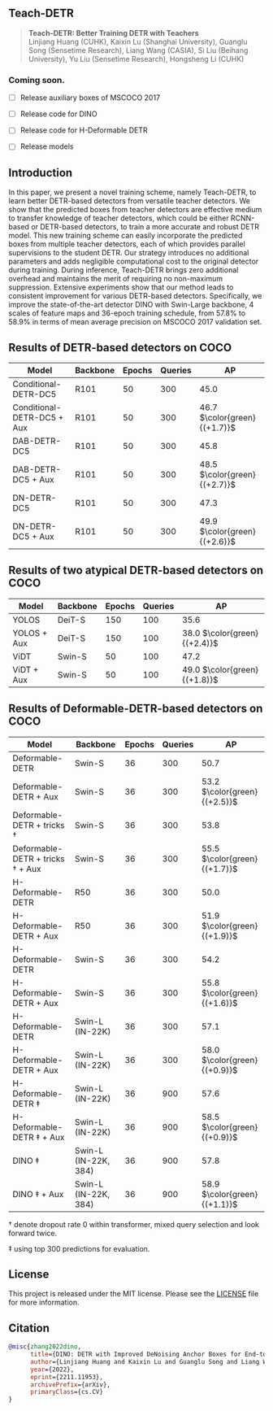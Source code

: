 ## Teach-DETR

> **Teach-DETR: Better Training DETR with Teachers**<br> 
> Linjiang Huang (CUHK), Kaixin Lu (Shanghai University), Guanglu Song (Sensetime Research), Liang Wang (CASIA),
> Si Liu (Beihang University), Yu Liu (Sensetime Research), Hongsheng Li (CUHK)


### Coming soon.

- [ ] Release auxiliary boxes of MSCOCO 2017
- [ ] Release code for DINO
- [ ] Release code for H-Deformable DETR
- [ ] Release models


## Introduction

In this paper, we present a novel training scheme, namely Teach-DETR, to learn better DETR-based detectors from versatile teacher detectors. We show that the predicted boxes from teacher detectors are effective medium to transfer knowledge of teacher detectors, which could be either RCNN-based or DETR-based detectors, to train a more accurate and robust DETR model. This new training scheme can easily incorporate the predicted boxes from multiple teacher detectors, each of which provides parallel supervisions to the student DETR. Our strategy introduces no additional parameters and adds negligible computational cost to the original detector during training. During inference, Teach-DETR brings zero additional overhead and maintains the merit of requiring no non-maximum suppression. Extensive experiments show that our method leads to consistent improvement for various DETR-based detectors. Specifically, we improve the state-of-the-art detector DINO with Swin-Large backbone, 4 scales of feature maps and 36-epoch training schedule, from 57.8\% to 58.9\% in terms of mean average precision on MSCOCO 2017 validation set.


## Results of DETR-based detectors on COCO

| Model  | Backbone | Epochs | Queries | AP |
| ------ | -------- | ------ | ------- | -- |
| Conditional-DETR-DC5 | R101 | 50 | 300 | 45.0 |
| Conditional-DETR-DC5 + Aux | R101 | 50 | 300 | 46.7 $\color{green}{(+1.7)}$ |
| DAB-DETR-DC5 | R101 | 50 | 300 | 45.8 |
| DAB-DETR-DC5 + Aux | R101 | 50 | 300 | 48.5 $\color{green}{(+2.7)}$ |
| DN-DETR-DC5 | R101 | 50 | 300 | 47.3 |
| DN-DETR-DC5 + Aux | R101 | 50 | 300 | 49.9 $\color{green}{(+2.6)}$|

## Results of two atypical DETR-based detectors on COCO

| Model  | Backbone | Epochs | Queries | AP |
| ------ | -------- | ------ | ------- | -- |
| YOLOS | DeiT-S | 150 | 100 | 35.6 |
| YOLOS + Aux | DeiT-S | 150 | 100 | 38.0 $\color{green}{(+2.4)}$|
| ViDT | Swin-S | 50 | 100 | 47.2 |
| ViDT + Aux | Swin-S | 50 | 100 | 49.0 $\color{green}{(+1.8)}$|

## Results of Deformable-DETR-based detectors on COCO

| Model  | Backbone | Epochs | Queries | AP |
| ------ | -------- | ------ | ------- | -- |
| Deformable-DETR | Swin-S | 36 | 300 | 50.7 |
| Deformable-DETR + Aux | Swin-S | 36 | 300 | 53.2 $\color{green}{(+2.5)}$ |
| Deformable-DETR + tricks $\dagger$ | Swin-S | 36 | 300 | 53.8 |
| Deformable-DETR + tricks $\dagger$ + Aux | Swin-S | 36 | 300 | 55.5 $\color{green}{(+1.7)}$ |
| H-Deformable-DETR | R50 | 36 | 300 | 50.0 |
| H-Deformable-DETR + Aux | R50 | 36 | 300 | 51.9 $\color{green}{(+1.9)}$ |
| H-Deformable-DETR | Swin-S | 36 | 300 | 54.2 |
| H-Deformable-DETR + Aux | Swin-S | 36 | 300 | 55.8 $\color{green}{(+1.6)}$ |
| H-Deformable-DETR | Swin-L (IN-22K) | 36 | 300 | 57.1 |
| H-Deformable-DETR + Aux | Swin-L (IN-22K) | 36 | 300 | 58.0 $\color{green}{(+0.9)}$ |
| H-Deformable-DETR $\ddagger$ | Swin-L (IN-22K) | 36 | 900 | 57.6 |
| H-Deformable-DETR $\ddagger$ + Aux | Swin-L (IN-22K) | 36 | 900 | 58.5 $\color{green}{(+0.9)}$ |
| DINO $\ddagger$ | Swin-L (IN-22K, 384) | 36 | 900 | 57.8 |
| DINO $\ddagger$ + Aux | Swin-L (IN-22K, 384) | 36 | 900 | 58.9 $\color{green}{(+1.1)}$ |

$\dagger$ denote dropout rate 0 within transformer, mixed query selection and look forward twice.

$\ddagger$ using top 300 predictions for evaluation.

## License

This project is released under the MIT license. Please see the [LICENSE](LICENSE) file for more information.

## Citation
```bibtex
@misc{zhang2022dino,
      title={DINO: DETR with Improved DeNoising Anchor Boxes for End-to-End Object Detection}, 
      author={Linjiang Huang and Kaixin Lu and Guanglu Song and Liang Wang and Si Liu and Yu Liu and Hongsheng Li},
      year={2022},
      eprint={2211.11953},
      archivePrefix={arXiv},
      primaryClass={cs.CV}
}
```
